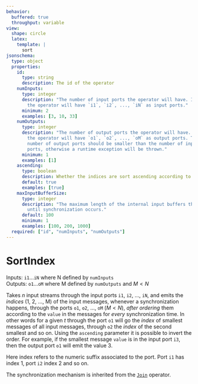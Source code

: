 ```yaml
---
behavior:
  buffered: true
  throughput: variable
view:
  shape: circle
  latex:
    template: |
      sort
jsonschema:
  type: object
  properties:
    id:
      type: string
      description: The id of the operator
    numInputs:
      type: integer
      description: "The number of input ports the operator will have. If equal to `N`,
        the operator will have `i1`, `i2`, ..., `iN` as input ports."
      minimum: 2
      examples: [3, 10, 33]
    numOutputs:
      type: integer
      description: "The number of output ports the operator will have. If equal to `N`,
        the operator will have `o1`, `o2`, ..., `oM` as output ports. The
        number of output ports should be smaller than the number of input
        ports, otherwise a runtime exception will be thrown."
      minimum: 1
      examples: [1]
    ascending:
      type: boolean
      description: Whether the indices are sort ascending according to the value in the input messages or not.
      default: true
      examples: [true]
    maxInputBufferSize:
      type: integer
      description: "The maximum length of the internal input buffers that will hold the incoming data
        until synchronization occurs."
      default: 100
      minimum: 1
      examples: [100, 200, 1000]
  required: ["id", "numInputs", "numOutputs"]
---
```


# SortIndex

Inputs: `i1`...`iN` where N defined by `numInputs`  
Outputs: `o1`...`oM` where M defined by `numOutputs` and $M < N$

Takes $n$ input streams through the input ports `i1`, `i2`, ..., `iN`, and emits the _indices_ (1, 2, ..., M) of the input messages, whenever a synchronization happens, through the ports `o1`, `o2`, ..., `oM` ($M < N$), _after ordering_ them according to the `value` in the messages for _every_ synchronization time. In other words for a given $t$ through the port `o1` will go the _index_ of smallest messages of all input messages, through `o2` the _index_ of the second smallest and so on. Using the `ascending` parameter it is possible to invert the order. For example, if the smallest message `value` is in the input port `i3`, then the output port `o1` will emit the value 3.

Here index refers to the numeric suffix associated to the port. Port `i1` has index 1, port `i2` index 2 and so on.

The synchronization mechanism is inherited from the [`Join`](/docs/operators/core/Join) operator.

